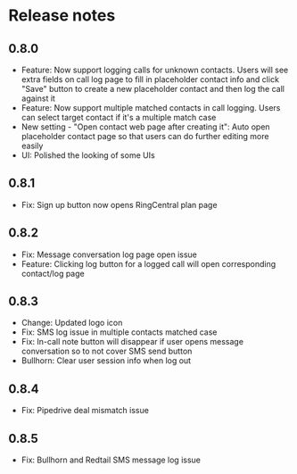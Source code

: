 # Release notes

## 0.8.0

- Feature: Now support logging calls for unknown contacts. Users will see extra fields on call log page to fill in placeholder contact info and click "Save" button to create a new placeholder contact and then log the call against it
- Feature: Now support multiple matched contacts in call logging. Users can select target contact if it's a multiple match case
- New setting - "Open contact web page after creating it": Auto open placeholder contact page so that users can do further editing more easily
- UI: Polished the looking of some UIs

## 0.8.1

- Fix: Sign up button now opens RingCentral plan page

## 0.8.2

- Fix: Message conversation log page open issue
- Feature: Clicking log button for a logged call will open corresponding contact/log page

## 0.8.3

- Change: Updated logo icon
- Fix: SMS log issue in multiple contacts matched case
- Fix: In-call note button will disappear if user opens message conversation so to not cover SMS send button
- Bullhorn: Clear user session info when log out

## 0.8.4

- Fix: Pipedrive deal mismatch issue

## 0.8.5

- Fix: Bullhorn and Redtail SMS message log issue